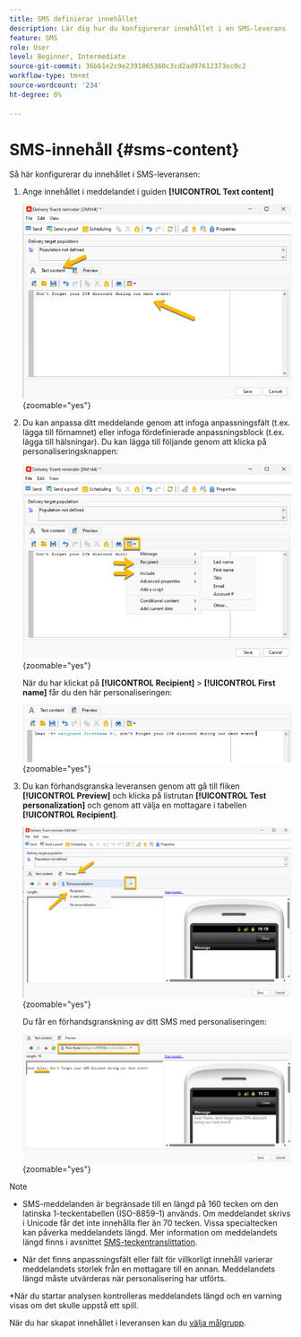 ```yaml
---
title: SMS definierar innehållet
description: Lär dig hur du konfigurerar innehållet i en SMS-leverans
feature: SMS
role: User
level: Beginner, Intermediate
source-git-commit: 36bb1e2c9e2391065360c3cd2ad97612373ec0c2
workflow-type: tm+mt
source-wordcount: '234'
ht-degree: 0%

---
```



# SMS-innehåll {#sms-content}

Så här konfigurerar du innehållet i SMS-leveransen:

1. Ange innehållet i meddelandet i guiden **[!UICONTROL Text content]**

   ![](assets/sms_content.png){zoomable="yes"}

1. Du kan anpassa ditt meddelande genom att infoga anpassningsfält (t.ex. lägga till förnamnet) eller infoga fördefinierade anpassningsblock (t.ex. lägga till hälsningar). Du kan lägga till följande genom att klicka på personaliseringsknappen:

   ![](assets/sms_perso.png){zoomable="yes"}

   När du har klickat på **[!UICONTROL Recipient]** > **[!UICONTROL First name]** får du den här personaliseringen:

   ![](assets/sms_perso_recipient.png){zoomable="yes"}

1. Du kan förhandsgranska leveransen genom att gå till fliken **[!UICONTROL Preview]** och klicka på listrutan **[!UICONTROL Test personalization]** och genom att välja en mottagare i tabellen **[!UICONTROL Recipient]**.

   ![](assets/sms_preview.png){zoomable="yes"}

   Du får en förhandsgranskning av ditt SMS med personaliseringen:

   ![](assets/sms_preview_phone.png){zoomable="yes"}

>[!NOTE]
>
>* SMS-meddelanden är begränsade till en längd på 160 tecken om den latinska 1-teckentabellen (ISO-8859-1) används. Om meddelandet skrivs i Unicode får det inte innehålla fler än 70 tecken. Vissa specialtecken kan påverka meddelandets längd. Mer information om meddelandets längd finns i avsnittet [SMS-teckentranslittation](smpp-external-account.md#smpp-channel-settings).
>
>* När det finns anpassningsfält eller fält för villkorligt innehåll varierar meddelandets storlek från en mottagare till en annan. Meddelandets längd måste utvärderas när personalisering har utförts.
>
>*När du startar analysen kontrolleras meddelandets längd och en varning visas om det skulle uppstå ett spill.

När du har skapat innehållet i leveransen kan du [välja målgrupp](sms-audience.md).